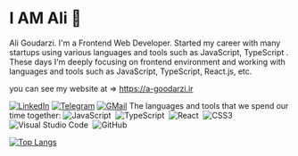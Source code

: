 # I AM Ali 👋
Ali Goudarzi. I'm a Frontend Web Developer. Started my career with many startups using various languages and tools such as JavaScript, TypeScript .
These days I'm deeply focusing on frontend environment and working with languages and tools such as JavaScript, TypeScript, React.js, etc.

you can see my website at => https://a-goodarzi.ir

[![LinkedIn](https://img.shields.io/badge/linkedin-f0f0f0?&style=for-the-badge&logo=linkedin&logoColor=white&color=0e76a8)](https://www.linkedin.com/in/ali-goudarzi-79a07a238/)
[![Telegram](https://img.shields.io/badge/telegram-f0f0f0?&style=for-the-badge&logoColor=white&logo=telegram)](https://t.me/mobogram_server)
[![GMail](https://img.shields.io/badge/gmail-f0f0f0?&style=for-the-badge&logo=gmail&logoColor=white&color=ea4335)](mailto:me74242#gmail.com) 
The languages and tools that we spend our time together:
![JavaScript](https://img.shields.io/badge/-JavaScript-05122A?style=flat&logo=javascript)&nbsp;
![TypeScript](https://img.shields.io/badge/-TypeScript-05122A?style=flat&logo=TypeScript)&nbsp;
![React](https://img.shields.io/badge/-React-05122A?style=flat&logo=react)&nbsp;
![CSS3](https://img.shields.io/badge/-CSS3-05122A?style=flat&logo=CSS3&logoColor=1572B6)&nbsp;
![Visual Studio Code](https://img.shields.io/badge/-Visual%20Studio%20Code-05122A?style=flat&logo=visual-studio-code&logoColor=007ACC)&nbsp;
![GitHub](https://img.shields.io/badge/-GitHub-05122A?style=flat&logo=github)&nbsp;

[![Top Langs](https://github-readme-stats.vercel.app/api/top-langs/?username=anuraghazra&layout=compact)](https://github.com/anuraghazra/github-readme-stats)
